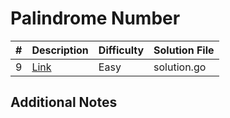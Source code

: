# Palindrome Number
| #   | Description                                              | Difficulty | Solution File |
| --- | -------------------------------------------------------- | ---------- | ------------- |
| 9   | [Link](https://leetcode.com/problems/palindrome-number/) | Easy       | solution.go   |

## Additional Notes
